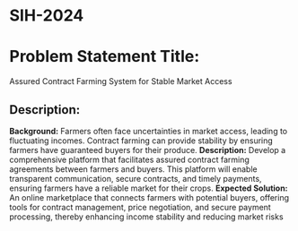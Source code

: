# SIH-2024
# Problem Statement Title: 
Assured Contract Farming System for Stable Market Access

## Description:
**Background:** Farmers often face uncertainties in market access, leading to fluctuating incomes. Contract farming can provide stability by ensuring farmers have guaranteed buyers for their produce. 
**Description:** Develop a comprehensive platform that facilitates assured contract farming agreements between farmers and buyers. This platform will enable transparent communication, secure contracts, and timely payments, ensuring farmers have a reliable market for their crops.
**Expected Solution:** An online marketplace that connects farmers with potential buyers, offering tools for contract management, price negotiation, and secure payment processing, thereby enhancing income stability and reducing market risks
